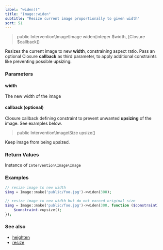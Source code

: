 ```yaml
---
label: "widen()"
title: "Image::widen"
subtitle: "Resize current image proportionally to given width"
sort: 51
---
```


> public Intervention\Image\Image widen(integer $width, [Closure $callback])

Resizes the current image to new **width**, constraining aspect ratio. Pass an optional Closure **callback** as third parameter, to apply additional constraints like preventing possible upsizing.

### Parameters

#### width
The new width of the image

#### callback (optional)
Closure callback defining constraint to prevent unwanted **upsizing** of the image. See examples below.

> public Intervention\Image\Size upsize()

Keep image from being upsized.

### Return Values
Instance of `Intervention\Image\Image`

### Examples

```php
// resize image to new width
$img = Image::make('public/foo.jpg')->widen(300);

// resize image to new width but do not exceed original size
$img = Image::make('public/foo.jpg')->widen(300, function ($constraint) {
    $constraint->upsize();
});
```

### See also

- [heighten](/v2/api/heighten)
- [resize](/v2/api/resize)
